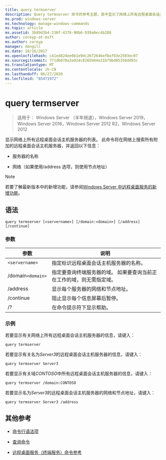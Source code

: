 ```yaml
---
title: query termserver
description: Query termserver 命令的参考主题，其中显示了网络上所有远程桌面会话主机服务器的列表。
ms.prod: windows-server
ms.technology: manage-windows-commands
ms.topic: article
ms.assetid: 3b89d3b4-236f-4376-90b6-939a0ec4b288
author: coreyp-at-msft
ms.author: coreyp
manager: dongill
ms.date: 10/16/2017
ms.openlocfilehash: c41ed824ee0b1e9dc2672646ef0af03e2593ec07
ms.sourcegitcommit: 771db070a3a924c8265944e21bf9bd85350dd93c
ms.translationtype: MT
ms.contentlocale: zh-CN
ms.lasthandoff: 06/27/2020
ms.locfileid: "85471972"
---
```

# <a name="query-termserver"></a>query termserver

> 适用于： Windows Server （半年频道），Windows Server 2019，Windows Server 2016，Windows Server 2012 R2，Windows Server 2012

显示网络上所有远程桌面会话主机服务器的列表。 此命令将在网络上搜索所有附加的远程桌面会话主机服务器，并返回以下信息：

- 服务器的名称

- 网络（如果使用/address 选项，则使用节点地址）

> [!NOTE]
> 若要了解最新版本中的新增功能，请参阅[Windows Server 中远程桌面服务的新增功能](https://docs.microsoft.com/previous-versions/windows/it-pro/windows-server-2012-R2-and-2012/dn283323(v=ws.11))。

## <a name="syntax"></a>语法

```
query termserver [<servername>] [/domain:<domain>] [/address] [/continue]
```

### <a name="parameters"></a>参数

| 参数 | 说明 |
|--|--|
| `<servername>` | 指定标识远程桌面会话主机服务器的名称。 |
| /domain`<domain>` | 指定要查询终端服务器的域。 如果要查询当前正在工作的域，则无需指定域。 |
| /address | 显示每个服务器的网络和节点地址。 |
| /continue | 阻止显示每个信息屏幕后暂停。 |
| /? | 在命令提示符下显示帮助。 |

### <a name="examples"></a>示例

若要显示有关网络上所有远程桌面会话主机服务器的信息，请键入：

```
query termserver
```

若要显示有关名为*Server3*的远程桌面会话主机服务器的信息，请键入：

```
query termserver Server3
```

若要显示有关域*CONTOSO*中所有远程桌面会话主机服务器的信息，请键入：

```
query termserver /domain:CONTOSO
```

若要显示名为*Server3*的远程桌面会话主机服务器的网络和节点地址，请键入：

```
query termserver Server3 /address
```

## <a name="additional-references"></a>其他参考

- [命令行语法项](command-line-syntax-key.md)

- [查询命令](query.md)

- [远程桌面服务（终端服务）命令参考](remote-desktop-services-terminal-services-command-reference.md)
